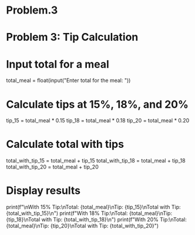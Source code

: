 # Problem.3
# Problem 3: Tip Calculation

# Input total for a meal
total_meal = float(input("Enter total for the meal: "))

# Calculate tips at 15%, 18%, and 20%
tip_15 = total_meal * 0.15
tip_18 = total_meal * 0.18
tip_20 = total_meal * 0.20

# Calculate total with tips
total_with_tip_15 = total_meal + tip_15
total_with_tip_18 = total_meal + tip_18
total_with_tip_20 = total_meal + tip_20

# Display results
print(f"\nWith 15% Tip:\nTotal: {total_meal}\nTip: {tip_15}\nTotal with Tip: {total_with_tip_15}\n")
print(f"With 18% Tip:\nTotal: {total_meal}\nTip: {tip_18}\nTotal with Tip: {total_with_tip_18}\n")
print(f"With 20% Tip:\nTotal: {total_meal}\nTip: {tip_20}\nTotal with Tip: {total_with_tip_20}")
